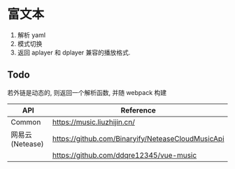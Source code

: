 # 富文本

1. 解析 yaml
2. 模式切换
3. 返回 aplayer 和 dplayer 兼容的播放格式.

## Todo

若外链是动态的, 则返回一个解析函数, 并随 webpack 构建

| API             | Reference                                         |
| --------------- | ------------------------------------------------- |
| Common          | https://music.liuzhijin.cn/                       |
| 网易云(Netease) | https://github.com/Binaryify/NeteaseCloudMusicApi |
|                 | https://github.com/ddqre12345/vue-music           |